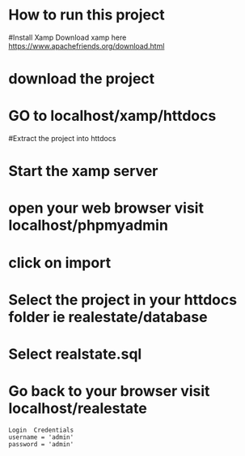# How to run this project

#Install Xamp
Download xamp here https://www.apachefriends.org/download.html
# download the project
# GO to localhost/xamp/httdocs
#Extract the project into httdocs
# Start the xamp server
# open your web browser visit localhost/phpmyadmin
# click on import
# Select the project in your httdocs folder ie realestate/database
# Select realstate.sql
# Go back to your browser visit localhost/realestate
    Login  Credentials
    username = 'admin'
    password = 'admin'
    